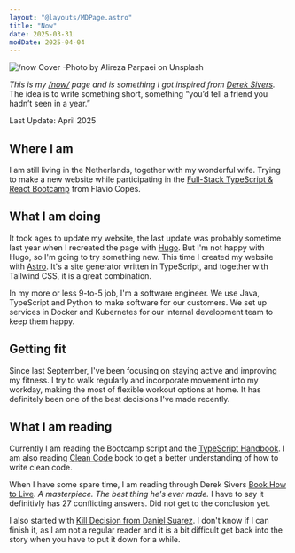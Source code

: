 ```yaml
---
layout: "@layouts/MDPage.astro"
title: "Now"
date: 2025-03-31
modDate: 2025-04-04
---
```


![/now Cover -Photo by Alireza Parpaei on Unsplash](/images/now-cover.jpg "/now cover - Photo by Alireza Parpaei on Unsplash")

_This is my [/now/](https://nownownow.com) page
and is something I got inspired from [Derek Sivers](https://sive.rs/now)._
The idea is to write something short,
something “you’d tell a friend you hadn’t seen in a year.”

Last Update: April 2025

## Where I am

I am still living in the Netherlands,
together with my wonderful wife.
Trying to make a new website
while participating in the [Full-Stack TypeScript & React Bootcamp](https://bootcamp.dev) from Flavio Copes.

## What I am doing

It took ages to update my website,
the last update was probably sometime last year
when I recreated the page with [Hugo](https://gohugo.io).
But I'm not happy with Hugo,
so I'm going to try something new.
This time I created my website with [Astro](https://astro.build).
It's a site generator written in TypeScript,
and together with Tailwind CSS, it is a great combination.

In my more or less 9-to-5 job, I'm a software engineer.
We use Java, TypeScript and Python to make software for our customers.
We set up services in Docker and Kubernetes
for our internal development team to keep them happy.

## Getting fit

Since last September,
I've been focusing on staying active
and improving my fitness.
I try to walk regularly and incorporate movement into my workday,
making the most of flexible workout options at home.
It has definitely been one of the best decisions I've made recently.

## What I am reading

Currently I am reading the Bootcamp script
and the [TypeScript Handbook](https://www.typescriptlang.org/docs/handbook/intro.html).
I am also reading [Clean Code](https://learning.oreilly.com/library/view/clean-code-a/9780136083238/) book
to get a better understanding of how to write clean code.

When I have some spare time,
I am reading through Derek Sivers [Book How to Live](http://sive.rs/h).
_A masterpiece. The best thing he's ever made._
I have to say it definitivly has 27 conflicting answers.
Did not get to the conclusion yet.

I also started with [Kill Decision from Daniel Suarez](https://en.wikipedia.org/wiki/Kill_Decision).
I don't know if I can finish it,
as I am not a regular reader
and it is a bit difficult get back into the story
when you have to put it down for a while.

